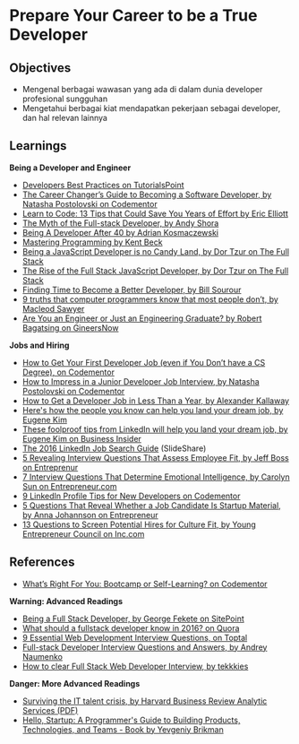 # Prepare Your Career to be a True Developer

## Objectives

- Mengenal berbagai wawasan yang ada di dalam dunia developer profesional sungguhan
- Mengetahui berbagai kiat mendapatkan pekerjaan sebagai developer, dan hal relevan lainnya

## Learnings

**Being a Developer and Engineer**

- [Developers Best Practices on TutorialsPoint](http://www.tutorialspoint.com/developers_best_practices)
- [The Career Changer’s Guide to Becoming a Software Developer, by Natasha Postolovski on Codementor](https://www.codementor.io/learn-programming/career-changing-tips-become-software-developer)
- [Learn to Code: 13 Tips that Could Save You Years of Effort by Eric Elliott](https://medium.com/javascript-scene/learn-to-code-13-tips-that-could-save-you-years-of-effort-92ce799a3e1f)
- [The Myth of the Full-stack Developer, by Andy Shora](http://andyshora.com/full-stack-developers.html)
- [Being A Developer After 40 by Adrian Kosmaczewski](https://medium.freecodecamp.com/being-a-developer-after-40-3c5dd112210c)
- [Mastering Programming by Kent Beck](https://www.facebook.com/notes/kent-beck/mastering-programming/1184427814923414)
- [Being a JavaScript Developer is no Candy Land, by Dor Tzur on The Full Stack](http://thefullstack.xyz/candy-land-javascript-developer)
- [The Rise of the Full Stack JavaScript Developer, by Dor Tzur on The Full Stack](http://thefullstack.xyz/full-stack-javascript-developer)
- [Finding Time to Become a Better Developer, by Bill Sourour](https://medium.freecodecamp.com/finding-time-to-become-a-better-developer-eebc154881b2)
- [9 truths that computer programmers know that most people don’t, by Macleod Sawyer](https://blog.macleodsawyer.com/9-truths-that-computer-programmers-know-that-most-people-don-t-773086ab1779)
- [Are You an Engineer or Just an Engineering Graduate? by Robert Bagatsing on GineersNow](http://www.gineersnow.com/details/are-you-an-engineer-or-just-an-engineering-graduate)

**Jobs and Hiring**

- [How to Get Your First Developer Job (even if You Don’t have a CS Degree), on Codementor](https://www.codementor.io/learn-programming/landing-programming-job-without-computer-science-degree)
- [How to Impress in a Junior Developer Job Interview, by Natasha Postolovski on Codementor](https://www.codementor.io/learn-programming/junior-developer-interview-tips-to-success)
- [How to Get a Developer Job in Less Than a Year, by Alexander Kallaway](https://medium.freecodecamp.com/how-to-get-a-developer-job-in-less-than-a-year-c27bbfe71645)
- [Here's how the people you know can help you land your dream job, by Eugene Kim](https://www.weforum.org/agenda/2016/06/want-to-land-your-dream-job-this-is-linkedins-advice)
- [These foolproof tips from LinkedIn will help you land your dream job, by Eugene Kim on Business Insider](http://www.businessinsider.co.id/linkedin-tips-for-landing-a-job-2016-6)
- [The 2016 LinkedIn Job Search Guide](http://www.slideshare.net/linkedin/the-2016-linkedin-job-search-guide) (SlideShare)
- [5 Revealing Interview Questions That Assess Employee Fit, by Jeff Boss on Entreprenur](https://www.entrepreneur.com/article/248899)
- [7 Interview Questions That Determine Emotional Intelligence, by Carolyn Sun on Entrepreneur.com](https://www.entrepreneur.com/article/248524)
- [9 LinkedIn Profile Tips for New Developers on Codementor](https://www.codementor.io/learn-programming/9-linkedin-profile-tips-for-junior-developers)
- [5 Questions That Reveal Whether a Job Candidate Is Startup Material, by Anna Johannson on Entrepreneur](https://www.entrepreneur.com/article/248714)
- [13 Questions to Screen Potential Hires for Culture Fit, by Young Entrepreneur Council on Inc.com](http://www.inc.com/young-entrepreneur-council/13-questions-to-screen-potential-hires-for-culture-fit.html)

## References

- [What’s Right For You: Bootcamp or Self-Learning? on Codementor](https://www.codementor.io/learn-programming/whats-right-bootcamp-self-learning)

**Warning: Advanced Readings**

- [Being a Full Stack Developer, by George Fekete on SitePoint](https://www.sitepoint.com/full-stack-developer)
- [What should a fullstack developer know in 2016? on Quora](https://www.quora.com/What-should-a-fullstack-developer-know-in-2016-1)
- [9 Essential Web Development Interview Questions, on Toptal](https://www.toptal.com/web/interview-questions)
- [Full-stack Developer Interview Questions and Answers, by Andrey Naumenko](https://github.com/indy256/Full-stack-Developer-Interview-Questions-and-Answers)
- [How to clear Full Stack Web Developer Interview, by tekkkies](https://www.tekkkies.com/full-stack-web-developer-interview)

**Danger: More Advanced Readings**

- [Surviving the IT talent crisis, by Harvard Business Review Analytic Services (PDF)](https://enterprisersproject.com/sites/default/files/it_talent_crisis_proven_advice_from_cios_and_hr_leaders.pdf)
- [Hello, Startup: A Programmer's Guide to Building Products, Technologies, and Teams - Book by Yevgeniy Brikman](http://www.hello-startup.net)
